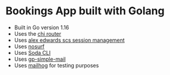# Bookings App built with Golang

- Built in Go version 1.16
- Uses the [chi router](github.com/go-chi/chi)
- Uses [alex edwards scs session management](github.com/alexedwards/scs)
- Uses [nosurf](github.com/justinas/nosurf)
- Uses [Soda CLI](https://gobuffalo.io/en/docs/db/toolbox)
- Uses [gp-simple-mail](https://github.com/xhit/go-simple-mail)
- Uses [mailhog](https://github.com/mailhog/MailHog) for testing purposes